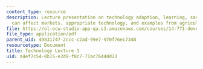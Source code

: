 ```yaml
---
content_type: resource
description: Lecture presentation on technology adoption, learning, savings, how technology
  can affect markets, appropriate technology, and examples from agriculture.
file: https://ol-ocw-studio-app-qa.s3.amazonaws.com/courses/14-771-development-economics-microeconomic-issues-and-policy-models-fall-2008/a4ef7c540b15e2d9f8c771ac76440d23_lec15.pdf
file_type: application/pdf
parent_uid: 49831747-2ccc-c2ad-99e7-970f76ec7348
resourcetype: Document
title: Technology Lecture 1
uid: a4ef7c54-0b15-e2d9-f8c7-71ac76440d23
---
```

